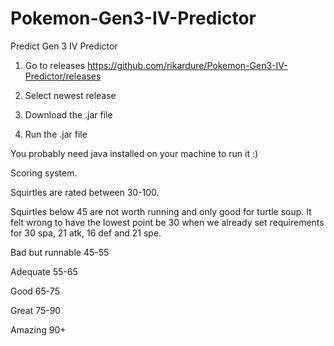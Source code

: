 # Pokemon-Gen3-IV-Predictor
Predict Gen 3 IV Predictor

1. Go to releases
https://github.com/rikardure/Pokemon-Gen3-IV-Predictor/releases

2. Select newest release

3. Download the .jar file

4. Run the .jar file

You probably need java installed on your machine to run it :)


Scoring system.

Squirtles are rated between 30-100.

Squirtles below 45 are not worth running and only good for turtle soup. It felt wrong to have the lowest point be 30 when we already set requirements for 30 spa, 21 atk, 16 def and 21 spe.

Bad but runnable 45-55

Adequate 55-65

Good 65-75

Great 75-90

Amazing 90+
